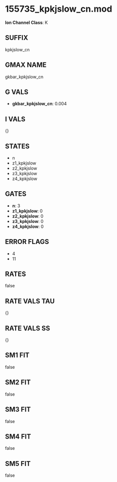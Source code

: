 # 155735_kpkjslow_cn.mod

**Ion Channel Class**: K

## SUFFIX

kpkjslow_cn

## GMAX NAME

gkbar_kpkjslow_cn

## G VALS

- **gkbar_kpkjslow_cn**: 0.004

## I VALS

{}

## STATES

- n
- z1_kpkjslow
- z2_kpkjslow
- z3_kpkjslow
- z4_kpkjslow

## GATES

- **n**: 3
- **z1_kpkjslow**: 0
- **z2_kpkjslow**: 0
- **z3_kpkjslow**: 0
- **z4_kpkjslow**: 0

## ERROR FLAGS

- 4
- 11

## RATES

false

## RATE VALS TAU

{}

## RATE VALS SS

{}

## SM1 FIT

false

## SM2 FIT

false

## SM3 FIT

false

## SM4 FIT

false

## SM5 FIT

false
